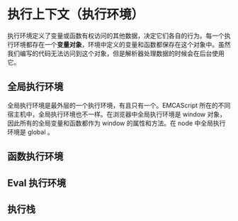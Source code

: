 # 执行上下文（执行环境）

执行环境定义了变量或函数有权访问的其他数据，决定它们各自的行为。每一个执行环境都存在一个**变量对象**，环境中定义的变量和函数都保存在这个对象中。虽然我们编写的代码无法访问到这个对象，但是解析器处理数据的时候会在后台使用它。

## 全局执行环境

全局执行环境是最外层的一个执行环境，有且只有一个。EMCAScript 所在的不同宿主机中，全局执行环境也不一样。在浏览器中全局执行环境是 window 对象，因此所有的全局变量和函数都作为 window 的属性和方法。在 node 中全局执行环境是 global 。

## 函数执行环境

## Eval 执行环境

## 执行栈
